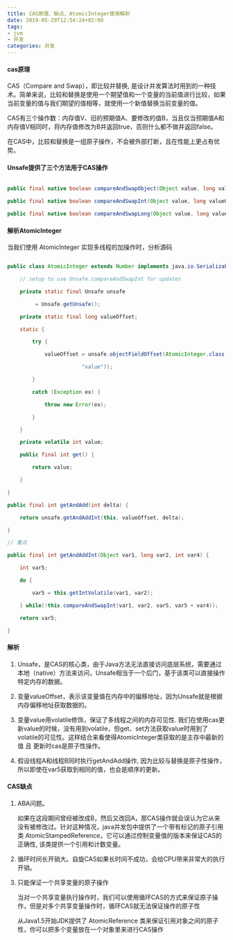 ```yaml
---
title: CAS原理、缺点、AtomicInteger使用解析
date: 2019-05-29T12:54:24+02:00
tags: 
- jvm
- 并发
categories: 并发
---
```




#### cas原理

CAS（Compare and Swap），即比较并替换, 是设计并发算法时用到的一种技术。简单来说，比较和替换是使用一个期望值和一个变量的当前值进行比较，如果当前变量的值与我们期望的值相等，就使用一个新值替换当前变量的值。

CAS有三个操作数：内存值V、旧的预期值A、要修改的值B，当且仅当预期值A和内存值V相同时，将内存值修改为B并返回true，否则什么都不做并返回false。

在CAS中，比较和替换是一组原子操作，不会被外部打断，且在性能上更占有优势。

<!-- more-->

####  Unsafe提供了三个方法用于CAS操作

```java

public final native boolean compareAndSwapObject(Object value, long valueOffset, Object expect, Object update);

public final native boolean compareAndSwapInt(Object value, long valueOffset, int expect, int update);

public final native boolean compareAndSwapLong(Object value, long valueOffset, long expect, long update);

```

#### 解析AtomicInteger

当我们使用 AtomicInteger 实现多线程的加操作时，分析源码

```java

public class AtomicInteger extends Number implements java.io.Serializable {

​    // setup to use Unsafe.compareAndSwapInt for updates

​    private static final Unsafe unsafe

​         = Unsafe.getUnsafe();

​    private static final long valueOffset;

​    static {

​        try {

​            valueOffset = unsafe.objectFieldOffset(AtomicInteger.class.getDeclaredField(

​                        "value"));

​        }

​        catch (Exception ex) {

​            throw new Error(ex);

​        }

​    }

​    private volatile int value;

​    public final int get() {

​        return value;

​    }

}

public final int getAndAdd(int delta) {

​    return unsafe.getAndAddInt(this, valueOffset, delta);

}

// 重点

public final int getAndAddInt(Object var1, long var2, int var4) {

​    int var5;

​    do {

​        var5 = this.getIntVolatile(var1, var2);

​    } while(!this.compareAndSwapInt(var1, var2, var5, var5 + var4));

​    return var5;

}

```

#### 解析

1. Unsafe，是CAS的核心类，由于Java方法无法直接访问底层系统，需要通过本地（native）方法来访问，Unsafe相当于一个后门，基于该类可以直接操作特定内存的数据。

2. 变量valueOffset，表示该变量值在内存中的偏移地址，因为Unsafe就是根据内存偏移地址获取数据的。

3. 变量value用volatile修饰，保证了多线程之间的内存可见性. 我们在使用cas更新value的时候，没有用到volatile，但get、set方法获取value时用到了volatile的可见性。这样结合来看使得AtomicInteger类获取的是主存中最新的值 且 更新时cas是原子性操作。

4. 假设线程A和线程B同时执行getAndAdd操作, 因为比较与替换是原子性操作，所以即使在var5获取到相同的值，也会是顺序的更新。

#### CAS缺点

1. ABA问题。

   如果在这段期间曾经被改成B，然后又改回A，那CAS操作就会误认为它从来没有被修改过。针对这种情况，java并发包中提供了一个带有标记的原子引用类 AtomicStampedReference，它可以通过控制变量值的版本来保证CAS的正确性, 该类提供一个引用和计数变量。

2. 循环时间长开销大。自旋CAS如果长时间不成功，会给CPU带来非常大的执行开销。

3. 只能保证一个共享变量的原子操作

   当对一个共享变量执行操作时，我们可以使用循环CAS的方式来保证原子操作，但是对多个共享变量操作时，循环CAS就无法保证操作的原子性

   从Java1.5开始JDK提供了 AtomicReference 类来保证引用对象之间的原子性，你可以把多个变量放在一个对象里来进行CAS操作